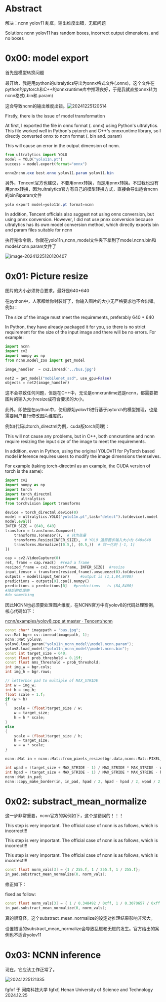 # Abstract

解决：ncnn yolov11 乱框，输出维度出错，无框问题

Solution: ncnn yolov11 has random boxes, incorrect output dimensions, and no boxes

# 0x00: model export

首先是模型转换问题

最开始，我是用python的ultralytics导出为onnx格式文件(.onnx)，这个文件在python的pytorch和C++的onnxruntime库中推理良好，于是我就直接onnx转为ncnn格式(.bin和.param)

这会导致ncnn的输出维度出错。![20241225120514](https://github.com/fgfxf/yolo11-ncnn-fixed/blob/fb0cfb46418686a753a51f1216a532357465858a/20241225120514.jpg)

Firstly, there is the issue of model transformation

At first, I exported the file in onnx format (. onnx) using Python's ultralytics. This file worked well in Python's pytorch and C++'s onnxruntime library, so I directly converted onnx to ncnn format (. bin and. param)

This will cause an error in the output dimension of ncnn.

```python
from ultralytics import YOLO
model = YOLO("yolo11n.pt")
success = model.export(format="onnx")
```

```powershell
onnx2ncnn.exe best.onnx yolov11.param yolov11.bin
```

另外，Tencent官方也建议，不要用onnx转换，而是用pnnx转换。不过我也没有用pnnx转换，因为ultralytics官方有自己的模型转换方式，直接会导出适合ncnn的bin和param文件

```powershell
yolo export model=yolo11n.pt format=ncnn
```

In addition, Tencent officials also suggest not using onnx conversion, but using pnnx conversion. However, I did not use pnnx conversion because ultralytics has its own model conversion method, which directly exports bin and param files suitable for ncnn

执行完命令后，你就在yolo11n_ncnn_model文件夹下拿到了model.ncnn.bin和model.ncnn.param文件了

![image-20241225120120407](https://github.com/fgfxf/yolo11-ncnn-fixed/blob/0cfe6dc7274667f7e57a97d137d186ce88a670d5/image-20241225120120407.png)

# 0x01:  Picture resize

图片的大小必须符合要求，最好是640*640

在python中，人家都给你封装好了，你输入图片的大小无严格要求也不会出错。例如：

The size of the image must meet the requirements, preferably 640 * 640

In Python, they have already packaged it for you, so there is no strict requirement for the size of the input image and there will be no errors. For example:

```python
import ncnn
import cv2
import numpy as np
from ncnn.model_zoo import get_model

image_handler  = cv2.imread('../bus.jpg')

net2 = get_model("mobilenet_ssd", use_gpu=False)
objects = net2(image_handler)
```

这不会导致任何问题，但是在C++中，无论是onnxruntime还是ncnn，都需要把图片的输入大小resize成符合要求的大小。

此外，即使是在python中，使用原始yolov11进行基于pytorch的模型推理，也是需要用户自行修改图片维度的。

例如(代码以torch_directml为例，cuda版torch同理)：

This will not cause any problems, but in C++, both onnxruntime and ncnn require resizing the input size of the image to meet the requirements.

In addition, even in Python, using the original YOLOV11 for PyTorch based model inference requires users to modify the image dimensions themselves.

For example (taking torch-directml as an example, the CUDA version of torch is the same):

```python
import cv2
import numpy as np
import torch
import torch_directml
import ultralytics
from torchvision import transforms

device = torch_directml.device(0)
model = ultralytics.YOLO("yolo11n.pt",task="detect").to(device).model
model.eval()
INFER_SIZE = (640, 640)
transform = transforms.Compose([
    transforms.ToTensor(),  # 转为张量
    transforms.Resize(INFER_SIZE),  # YOLO 通常要求输入大小为 640x640
    transforms.Normalize((0.5,), (0.5,))  # 归一化到 [-1, 1]
])

cap = cv2.VideoCapture(0)
ret, frame = cap.read()  #read a frame
resized_frame = cv2.resize(frame, INFER_SIZE)  #resize
input_tensor = transform(resized_frame).unsqueeze(0).to(device)
outputs = model(input_tensor)     #output is (1,1,84,8400)
predictions = outputs[0].cpu().numpy()
predictions = predictions[0]   #predictions   is (84,8400)
#随后的处理略
#do something
```

因此NCNN也必须要处理图片维度，在NCNN官方中有yolov8的代码处理案例，核心代码如下：

[ncnn/examples/yolov8.cpp at master · Tencent/ncnn](https://github.com/Tencent/ncnn/blob/master/examples/yolov8.cpp)

```c++
const char* imagepath = "bus.jpg";
cv::Mat bgr= cv::imread(imagepath, 1);
ncnn::Net yolov8;
yolov8.load_param("yolo11n_ncnn_model\\model.ncnn.param");
yolov8.load_model("yolo11n_ncnn_model\\model.ncnn.bin");
const int target_size = 640;
const float prob_threshold = 0.15f;
const float nms_threshold = prob_threshold;
int img_w = bgr.cols;
int img_h = bgr.rows;

// letterbox pad to multiple of MAX_STRIDE
int w = img_w;
int h = img_h;
float scale = 1.f;
if (w > h)
{
    scale = (float)target_size / w;
    w = target_size;
    h = h * scale;
}
else
{
    scale = (float)target_size / h;
    h = target_size;
    w = w * scale;
}

ncnn::Mat in = ncnn::Mat::from_pixels_resize(bgr.data,ncnn::Mat::PIXEL_BGR2RGB, img_w, img_h, w, h);

int wpad = (target_size + MAX_STRIDE - 1) / MAX_STRIDE * MAX_STRIDE - w;
int hpad = (target_size + MAX_STRIDE - 1) / MAX_STRIDE * MAX_STRIDE - h;
ncnn::Mat in_pad;
ncnn::copy_make_border(in, in_pad, hpad / 2, hpad - hpad / 2, wpad / 2, wpad - wpad / 2, ncnn::BORDER_CONSTANT, 114.f);
```

# 0x02: substract_mean_normalize

这一步非常重要，ncnn官方的案例如下，这个是错误的！！！

This step is very important. The official case of ncnn is as follows, which is incorrect!!!

This step is very important. The official case of ncnn is as follows, which is incorrect!!!

This step is very important. The official case of ncnn is as follows, which is incorrect!!!

```c++
const float norm_vals[3] = {1 / 255.f, 1 / 255.f, 1 / 255.f};
in_pad.substract_mean_normalize(0, norm_vals);
```

修正如下：

fixed as follow:

```c++
const float norm_vals[3] = { 1 / 0.348492 / 0xff, 1 / 0.3070657 / 0xff, 1 / 0.28770673 / 0xff };
in_pad.substract_mean_normalize(0, norm_vals);
```

真的很奇怪，这个substract_mean_normalize的设定对推理结果影响非常大。

设置错误的substract_mean_normalize会导致乱框和无框的发生。官方给出的案例也不适合yolov11

# 0x03: NCNN inference

现在，它应该工作正常了。

![20241225121335](https://github.com/fgfxf/yolo11-ncnn-fixed/blob/0cfe6dc7274667f7e57a97d137d186ce88a670d5/20241225121335.jpg)

fgfxf  于 河南科技大学
fgfxf, Henan University of Science and Technology
2024.12.25

